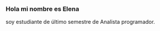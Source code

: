 ### Hola mi nombre es Elena
soy estudiante de último semestre de Analista programador.

<!--
**ElenaAcuna/ElenaAcuna** is a ✨ _special_ ✨ repository because its `README.md` (this file) appears on your GitHub profile.





-->
